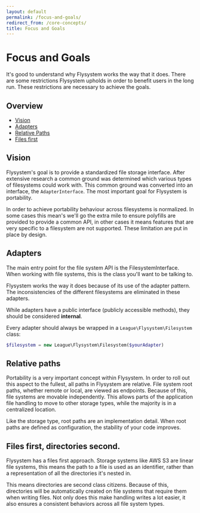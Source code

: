 ```yaml
---
layout: default
permalink: /focus-and-goals/
redirect_from: /core-concepts/
title: Focus and Goals
---
```


# Focus and Goals

It's good to understand why Flysystem works the way that it does. There are
some restrictions Flysystem upholds in order to benefit users in the long run.
These restrictions are necessary to achieve the goals. 

## Overview

* [Vision](#vision)
* [Adapters](#adapters)
* [Relative Paths](#relative-paths)
* [Files first](#files-first)

## Vision

Flysystem's goal is to provide a standardized file storage interface.
After extensive research a common ground was determined which various
types of filesystems could work with. This common ground was converted
into an interface, the `AdapterInterface`. The most important goal for
Flysystem is portability.

In order to achieve portability behaviour across filesystems is normalized.
In some cases this mean's we'll go the extra mile to ensure polyfills are
provided to provide a common API, in other cases it means features that
are very specific to a filesystem are not supported. These limitation are
put in place by design.

## Adapters

The main entry point for the file system API is the
FilesystemInterface. When working with file systems, this is
the class you'll want to be talking to.

Flysystem works the way it does because of its use of the 
adapter pattern. The inconsistencies of the different
filesystems are eliminated in these adapters.

While adapters have a public interface (publicly accessible
methods), they should be considered __internal__.

Every adapter should always be wrapped in a `League\Flysystem\Filesystem`
class:

```php
$filesystem = new League\Flysystem\Filesystem($yourAdapter)
```

## Relative paths

Portability is a very important concept within Flysystem. In order
to roll out this aspect to the fullest, all paths in Flysystem are
relative. File system root paths, whether remote or local, are viewed
as endpoints. Because of this, file systems are movable independently.
This allows parts of the application file handling to move to other
storage types, while the majority is in a centralized location.

Like the storage type, root paths are an implementation detail. When
root paths are defined as configuration, the stability of your code
improves.

## Files first, directories second.

Flysystem has a files first approach. Storage systems like AWS S3
are linear file systems, this means the path to a file is used as an
identifier, rather than a representation of all the directories it's
nested in.

This means directories are second class citizens. Because of this,
directories will be automatically created on file systems that require
them when writing files. Not only does this make handling writes a lot
easier, it also ensures a consistent behaviors across all file system
types.
